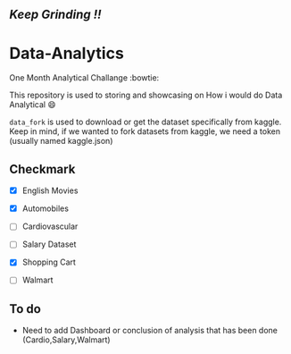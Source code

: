 *Keep Grinding !!*
---


# Data-Analytics
One Month Analytical Challange :bowtie:

This repository is used to storing and showcasing on How i would do Data Analytical :smile:

`data_fork` is used to download or get the dataset specifically from kaggle. Keep in mind, if we wanted to fork datasets from kaggle, we need a token (usually named kaggle.json)



## Checkmark
- [x] English Movies
- [x] Automobiles
- [ ] Cardiovascular
- [ ] Salary Dataset
- [x] Shopping Cart
- [ ] Walmart 


## To do

- Need to add Dashboard or conclusion of analysis that has been done (Cardio,Salary,Walmart)
